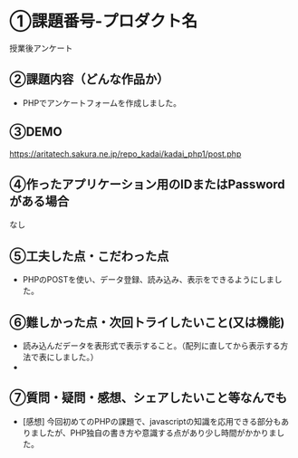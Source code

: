 # ①課題番号-プロダクト名

授業後アンケート

## ②課題内容（どんな作品か）

- PHPでアンケートフォームを作成しました。

## ③DEMO

https://aritatech.sakura.ne.jp/repo_kadai/kadai_php1/post.php

## ④作ったアプリケーション用のIDまたはPasswordがある場合

なし

## ⑤工夫した点・こだわった点

- PHPのPOSTを使い、データ登録、読み込み、表示をできるようにしました。
  
## ⑥難しかった点・次回トライしたいこと(又は機能)

- 読み込んだデータを表形式で表示すること。（配列に直してから表示する方法で表にしました。）
- 

## ⑦質問・疑問・感想、シェアしたいこと等なんでも

- [感想]
  今回初めてのPHPの課題で、javascriptの知識を応用できる部分もありましたが、PHP独自の書き方や意識する点があり少し時間がかかりました。
